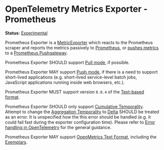 # OpenTelemetry Metrics Exporter - Prometheus

**Status**: [Experimental](../../document-status.md)

Prometheus Exporter is a [MetricExporter](../sdk.md#metricexporter) which reacts
to the Prometheus scraper and reports the metrics passively to
[Prometheus](https://prometheus.io/), or [pushes
metrics](https://prometheus.io/docs/instrumenting/pushing/) to a [Prometheus
Pushgateway](https://github.com/prometheus/pushgateway).

Prometheus Exporter SHOULD support [Pull mode](../sdk.md#pull-metric-exporter),
if possible.

Prometheus Exporter MAY support [Push mode](../sdk.md#push-metric-exporter), if
there is a need to support short-lived applications (e.g. short-lived
service-level batch jobs, JavaScript applications running inside web browsers,
etc.).

Prometheus Exporter MUST support version `0.0.4` of the [Text-based
format](https://github.com/prometheus/docs/blob/main/content/docs/instrumenting/exposition_formats.md#text-based-format).

Prometheus Exporter SHOULD only support [Cumulative
Temporality](../datamodel.md#temporality). Attempt to change the [Aggregation
Temporality](../datamodel.md#temporality) to
[Delta](../datamodel.md#temporality) SHOULD be treated as an error. It is
unspecified _how_ the this error should be handled (e.g. it could fail fast
during the exporter configuration time). Please refer to [Error handling in
OpenTelemetry](../../error-handling.md) for the general guidance.

Prometheus Exporter MAY support [OpenMetrics Text
Format](https://github.com/prometheus/docs/blob/main/content/docs/instrumenting/exposition_formats.md#openmetrics-text-format),
including the
[Exemplars](https://github.com/OpenObservability/OpenMetrics/blob/main/specification/OpenMetrics.md#exemplars).
